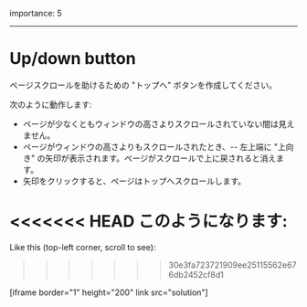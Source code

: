 importance: 5

---

# Up/down button

ページスクロールを助けるための "トップへ" ボタンを作成してください。

次のように動作します:
- ページが少なくともウィンドウの高さよりスクロールされていない間は見えません。
- ページがウィンドウの高さよりもスクロールされたとき、-- 左上端に "上向き" の矢印が表示されます。ページがスクロールで上に戻されると消えます。
- 矢印をクリックすると、ページはトップへスクロールします。

<<<<<<< HEAD
このようになります:
=======
Like this (top-left corner, scroll to see):
>>>>>>> 30e3fa723721909ee25115562e676db2452cf8d1

[iframe border="1" height="200" link src="solution"]
